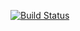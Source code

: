 [![Build Status](https://dev.azure.com/pliljecrantz/Receptsamlingen/_apis/build/status/CI%20Receptsamlingen?branchName=master)](https://dev.azure.com/pliljecrantz/Receptsamlingen/_build/latest?definitionId=2&branchName=master)
